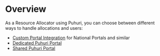 # Overview

As a Resource Allocator using Puhuri, you can choose between different ways to handle allocations and users:

- [Custom Portal Integration](resource-allocators.md) for National Portals and similar
- [Dedicated Puhuri Portal](dedicated-puhuri-portal.md)
- [Shared Puhuri Portal](shared-puhuri-portal.md)
